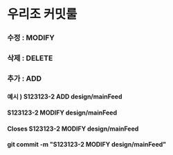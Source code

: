 # 우리조 커밋룰
### 수정 : MODIFY
### 삭제 : DELETE
### 추가 : ADD
#### 예시 ) S123123-2 ADD design/mainFeed
#### S123123-2 MODIFY design/mainFeed
#### Closes S123123-2 MODIFY design/mainFeed
#### git commit -m "S123123-2 MODIFY design/mainFeed"